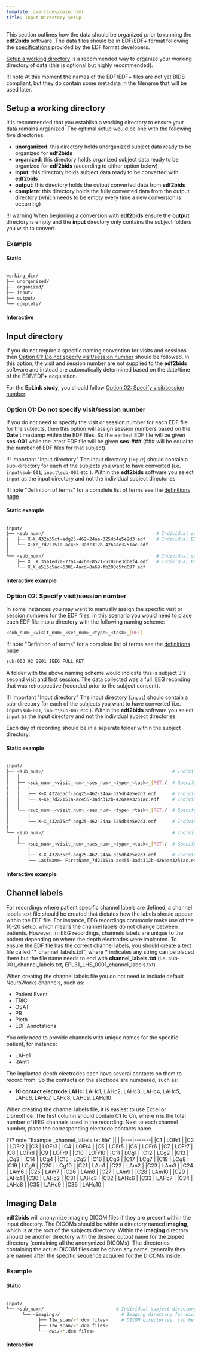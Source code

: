 ```yaml
---
template: overrides/main.html
title: Input Directory Setup
---
```


This section outlines how the data should be organized prior to running the **edf2bids** software. The data files should be in EDF/EDF+ format following the <a href="https://www.edfplus.info/specs/edf.html" target="_blank">specifications</a> provided by the EDF format developers. 

[Setup a working directory](05_input_dir_setup.html#setup-a-working-directory) is a recommended way to organize your working directory of data (this is optional but highly recommended).

!!! note 
    At this moment the names of the EDF/EDF+ files are not yet BIDS compliant, but they do contain some metadata in the filename that will be used later.

## Setup a working directory

It is recommended that you establish a working directory to ensure your data remains organized. The optimal setup would be one with the following five directories:

* **unorganized**: this directory holds unorganized subject data ready to be organized for **edf2bids**
* **organized**: this directory holds organized subject data ready to be organized for **edf2bids** (according to either option below)
* **input**: this directory holds subject data ready to be converted with **edf2bids**
* **output**: this directory holds the output converted data from **edf2bids**
* **complete**: this directory holds the fully converted data from the output directory (which needs to be empty every time a new conversion is occurring)

!!! warning
    When beginning a conversion with **edf2bids** ensure the **output** directory is empty and the **input** directory only contains the subject folders you wish to convert.

### Example

#### Static

```sh

working_dir/
├── unorganized/
├── organized/
├── input/
├── output/
└── complete/

```

#### Interactive

<div id="tree"></div>
<script>
    $(document).ready(function() {
      $.ajax({
          url : "../../assets/working_dir.json",
          dataType: "text",
          success : function (tree) {
              $('#tree').bstreeview({ data: tree });
          }
      });
});
</script>

## Input directory

If you do not require a specific naming convention for visits and sessions then [Option 01: Do not specify visit/session number](05_input_dir_setup.html#option-01-do-not-specify-visitsession-number) should be followed. In this option, the visit and session number are not supplied to the **edf2bids** software and instead are automatically determined based on the date/time of the EDF/EDF+ acquisition.

For the **EpLink study**, you should follow [Option 02: Specify visit/session number](05_input_dir_setup.html#option-02-specify-visitsession-number).

### Option 01: Do not specify visit/session number

If you do not need to specify the visit or session number for each EDF file for the subjects, then this option will assign session numbers based on the **Date** timestamp within the EDF files. So the earliest EDF file will be given **ses-001** while the latest EDF file will be given **ses-###** (### will be equal to the number of EDF files for that subject).

!!! important "Input directory"
    The input directory (`input`) should contain a sub-directory for each of the subjects you want to have converted (i.e. `input\sub-001`, `input\sub-002` etc.). Within the **edf2bids** software you select `input` as the input directory and not the individual subject directories

!!! note "Definition of terms"
    for a complete list of terms see the [definitions page](02_definitions.html#filename-terms)

#### Static example

```sh

input/
├── <sub_num>/                                          # Individual subject directory
│   ├── X~X_432a35cf-adg25-462-24aa-325db4e5e2d3.edf    # Individual EDF files
│   └── X~Xe_7d22151a-ac455-3adc312b-426aae3251ac.edf
│
└── <sub_num>/                                          # Individual subject directory
    ├── X_ X_35a1ed7a-7764-4cb0-8571-51026e3dbef4.edf   # Individual EDF files
    └── X_X_e515c5ac-6301-4acd-8a69-fb208d5fd097.edf

```

#### Interactive example

<div id="tree2"></div>
<script>
    $(document).ready(function() {
      $.ajax({
          url : "../../assets/no_ses_visit.json",
          dataType: "text",
          success : function (tree) {
              $('#tree2').bstreeview({ data: tree });
          }
      });
});
</script>

### Option 02: Specify visit/session number

In some instances you may want to manually assign the specific visit or session numbers for the EDF files. In this scenario you would need to place each EDF file into a directory with the following naming scheme:

```sh
<sub_num>_<visit_num>_<ses_num>_<type>_<task>_[RET]
```

!!! note "Definition of terms"
    for a complete list of terms see the [definitions page](02_definitions.html#filename-terms)

```sh
sub-003_02_SE01_IEEG_FULL_RET
```

A folder with the above naming scheme would indicate this is subject 3's second visit and first session. The data collected was a full IEEG recording that was retrospective (recorded prior to the subject consent).

!!! important "Input directory"
    The input directory (`input`) should contain a sub-directory for each of the subjects you want to have converted (i.e. `input\sub-001`, `input\sub-002` etc.). Within the **edf2bids** software you select `input` as the input directory and not the individual subject directories
    
Each day of recording should be in a separate folder within the subject directory:

#### Static example

```sh

input/
├── <sub_num>/                                                # Individual subject directory
│   │
│   ├── <sub_num>_<visit_num>_<ses_num>_<type>_<task>_[RET]/  # Specify visit, session, type, and task
│   │   │
│   │   ├── X~X_432a35cf-adg25-462-24aa-325db4e5e2d3.edf      # Individual EDF files
│   │   └── X~Xe_7d22151a-ac455-3adc312b-426aae3251ac.edf     # Individual EDF files
│   │
│   └── <sub_num>_<visit_num>_<ses_num>_<type>_<task>_[RET]/  # Specify visit, session, type, and task
│       │     
│       └── X~X_432a35cf-adg25-462-24aa-325db4e5e2d3.edf      # Individual EDF files
│
└── <sub_num>/                                                # Individual subject directory
    │
    └── <sub_num>_<visit_num>_<ses_num>_<type>_<task>_[RET]/  # Specify visit, session, type, and task
        │
        ├── X~X_432a35cf-adg25-462-24aa-325db4e5e2d3.edf      # Individual EDF files
        └── LastName~ FirstName_7d22151a-ac455-3adc312b-426aae3251ac.edf     # You can include the subject first/last name to be used when de-identifying the data

```

#### Interactive example

<div id="tree3"></div>
<script>
    $(document).ready(function() {
      $.ajax({
          url : "../../assets/specify_ses_visit.json",
          dataType: "text",
          success : function (tree) {
              $('#tree3').bstreeview({ data: tree });
          }
      });
});
</script>

## Channel labels

For recordings where patient specific channel labels are defined, a channel labels text file should be created that dictates how the labels should appear within the EDF file. For instance, EEG recordings commonly make use of the 10-20 setup, which means the channel labels do not change between patients. However, in iEEG recordings, channels labels are unique to the patient depending on where the depth electrodes were implanted. To ensure the EDF file has the correct channel labels, you should create a text file called "\*_channel_labels.txt", where __\*__ indicates any string can be placed there but the file name needs to end with **channel_labels.txt** (i.e. sub-001_channel_labels.txt, EPL31_LHS_0001_channel_labels.txt).

When creating the channel labels file you do not need to include default NeuroWorks channels, such as:

* Patient Event
* TRIG
* OSAT
* PR
* Pleth
* EDF Annotations

You only need to provide channels with unique names for the specific patient, for instance:

* LAHc1
* RAm1

The implanted depth electrodes each have several contacts on them to record from. So the contacts on the electrode are numbered, such as:

* **10 contact electrode LAHc:** LAHc1, LAHc2, LAHc3, LAHc4, LAHc5, LAHc6, LAHc7, LAHc8, LAHc9, LAHc10 

When creating the channel labels file, it is easiest to use Excel or Libreoffice. The first column should contain C1 to Cn, where n is the total number of iEEG channels used in the recording. Next to each channel number, place the corresponding electrode contacts name.

??? note "Example _channel_labels.txt file"
    |[]()|       |
    |----|-------|
    |C1  | LOFr1 |
    |C2  | LOFr2 |
    |C3  | LOFr3 |
    |C4  | LOFr4 |
    |C5  | LOFr5 |
    |C6  | LOFr6 |
    |C7  | LOFr7 |
    |C8  | LOFr8 |
    |C9  | LOFr9 |
    |C10 | LOFr10 |
    |C11 | LCg1 |
    |C12 | LCg2 |
    |C13 | LCg3 |
    |C14 | LCg4 |
    |C15 | LCg5 |
    |C16 | LCg6 |
    |C17 | LCg7 |
    |C18 | LCg8 |
    |C19 | LCg9 |
    |C20 | LCg10 |
    |C21 | LAm1 |
    |C22 | LAm2 |
    |C23 | LAm3 |
    |C24 | LAm6 |
    |C25 | LAm7 |
    |C26 | LAm8 |
    |C27 | LAm9 |
    |C28 | LAm10 |
    |C29 | LAHc1 |
    |C30 | LAHc2 |
    |C31 | LAHc3 |
    |C32 | LAHc6 |
    |C33 | LAHc7 |
    |C34 | LAHc8 |
    |C35 | LAHc9 |
    |C36 | LAHc10 |

## Imaging Data

**edf2bids** will anonymize imaging DICOM files if they are present within the input directory. The DICOMs should be within a directory named **imaging**, which is at the root of the subjects directory. Within the **imaging** directory should be another directory with the desired output name for the zipped directory (containing all the anonymized DICOMs). The directories containing the actual DICOM files can be given any name, generally they are named after the specific sequence acquired for the DICOMs inside.

### Example

#### Static

```sh

input/
└── <sub_num>/                           # Individual subject directory
      └── <imaging>/                       # Imaging directory for dicoms
            ├── T1w_scan/<*.dcm files>     # DICOM directories, can be given any name
            ├── T2w_scan/<*.dcm files>
            └── dwi/<*.dcm files>

```

#### Interactive

<div id="tree4"></div>
<script>
    $(document).ready(function() {
      $.ajax({
          url : "../../assets/imaging_data.json",
          dataType: "text",
          success : function (tree) {
              $('#tree4').bstreeview({ data: tree });
          }
      });
});
</script>

<br>
<br>
<br>

